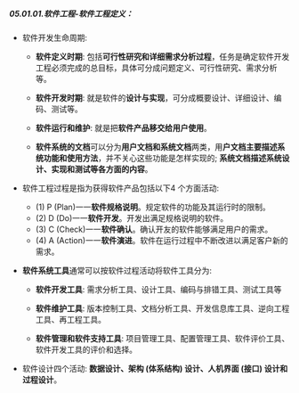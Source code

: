 ##### 05.01.01.软件工程-软件工程定义：

- 软件开发生命周期:
  
  - **软件定义时期**: 包括**可行性研究和详细需求分析过程**，任务是确定软件开发工程必须完成的总目标，具体可分成问题定义、可行性研究、需求分析等。
  
  - **软件开发时期**: 就是软件的**设计与实现**，可分成概要设计、详细设计、编码、测试等。
  
  - **软件运行和维护**: 就是把**软件产品移交给用户使用**。
  
  - **软件系统的文档**可以分为**用户文档和系统文档**两类，用**户文档主要描述系统功能和使用方法**，并不关心这些功能是怎样实现的; **系统文档描述系统设计、实现和测试等各方面的内容**。

- 软件工程过程是指为获得软件产品包括以下4 个方面活动:
  
  - (1) P (Plan)一一**软件规格说明**。规定软件的功能及其运行时的限制。
  - (2) D (Do)一一**软件开发**。开发出满足规格说明的软件。
  - (3) C (Check)一一**软件确认**。确认开友的软件能够满足用户的需求。
  - (4) A (Action)一一**软件演进**。软件在运行过程中不断改进以满足客户新的需求。

- **软件系统工具**通常可以按软件过程活动将软件工具分为:
  
  - **软件开发工具**: 需求分析工具、设计工具、编码与排错工具、测试工具等
  
  - **软件维护工具**: 版本控制工具、文档分析工具、开发信息库工具、逆向工程工具、再工程工具。
  
  - **软件管理和软件支持工具**: 项目管理工具、配置管理工具、软件评价工具、软件开发工具的评价和选择。

- 软件设计四个活动: **数据设计、架构 (体系结构) 设计、人机界面 (接口) 设计和过程设计**。

